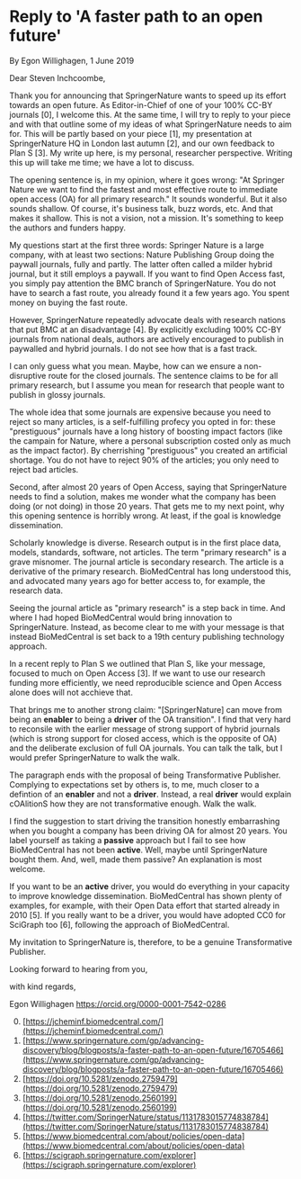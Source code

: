 # Reply to 'A faster path to an open future'
By Egon Willighagen, 1 June 2019

Dear Steven Inchcoombe,

Thank you for announcing that SpringerNature wants to speed up its effort towards an open future.
As Editor-in-Chief of one of your 100% CC-BY journals [0], I welcome this. At the same time, I
will try to reply to your piece and with that outline some of my ideas of what SpringerNature
needs to aim for. This will be partly based on your piece [1], my presentation at SpringerNature
HQ in London last autumn [2], and our own feedback to Plan S [3]. My write up here, is my personal,
researcher perspective. Writing this up will take me time; we have a lot to discuss.

The opening sentence is, in my opinion, where it goes wrong: "At Springer Nature we want to find
the fastest and most effective route to immediate open access (OA) for all primary research."
It sounds wonderful. But it also sounds shallow. Of course, it's business talk, buzz words, etc.
And that makes it shallow. This is not a vision, not a mission. It's something to keep the authors
and funders happy.

My questions start at the first three words: Springer Nature is a large company, with at least
two sections: Nature Publishing Group doing the paywall journals, fully and partly. The latter
often called a milder hybrid journal, but it still employs a paywall. If you want to find Open
Access fast, you simply pay attention the BMC branch of SpringerNature. You do not have to
search a fast route, you already found it a few years ago. You spent money on buying the fast
route.

However, SpringerNature repeatedly advocate deals with research nations that put BMC at an
disadvantage [4]. By explicitly excluding 100% CC-BY journals from national deals, authors are
actively encouraged to publish in paywalled and hybrid journals. I do not see how that is
a fast track.

I can only guess what you mean. Maybe, how can we ensure a non-disruptive route for the closed journals.
The sentence claims to be for all primary research, but I assume you mean for research that
people want to publish in glossy journals.

The whole idea that some journals are expensive because you need to reject so many articles,
is a self-fulfilling profecy you opted in for: these "prestiguous" journals have a long
history of boosting impact factors (like the campain for Nature, where a personal subscription
costed only as much as the impact factor). By cherrishing "prestiguous" you created an
artificial shortage. You do not have to reject 90% of the articles; you only need to reject
bad articles.

Second, after almost 20 years of Open Access, saying that SpringerNature needs to find a
solution, makes me wonder what the company has been doing (or not doing) in those 20 years.
That gets me to my next point, why this opening sentence is horribly wrong. At least, if
the goal is knowledge dissemination. 

Scholarly knowledge is diverse. Research output is in the first place data, models, standards,
software, not articles. The term "primary research" is a grave misnomer. The journal article
is secondary research. The article is a derivative of the primary research. BioMedCentral has
long understood this, and advocated many years ago for better access to, for example, the
research data.

Seeing the journal article as "primary research" is a step back in time. And where I had
hoped BioMedCentral would bring innovation to SpringerNature. Instead, as become clear to
me with your message is that instead BioMedCentral is set back to a 19th century publishing
technology approach.

In a recent reply to Plan S we outlined that Plan S, like your message, focused to much on
Open Access [3]. If we want to use our research funding more efficiently, we need reproducible
science and Open Access alone does will not acchieve that.

That brings me to another strong claim: "[SpringerNature] can move from being an **enabler** to
being a **driver** of the OA transition". I find that very hard to reconsile with the earlier
message of strong support of hybrid journals (which is strong support for closed access, which
is the opposite of OA) and the deliberate exclusion of full OA journals. You can talk the talk,
but I would prefer SpringerNature to walk the walk.

The paragraph ends with the proposal of being Transformative Publisher. Complying to expectations
set by others is, to me, much closer to a defintion of an **enabler** and not a **driver**.
Instead, a real **driver** would explain cOAlitionS how they are not transformative enough.
Walk the walk.

I find the suggestion to start driving the transition honestly embarrashing when you bought a company
has been driving OA for almost 20 years. You label yourself as taking a **passive** approach
but I fail to see how BioMedCentral has not been **active**. Well, maybe until SpringerNature
bought them. And, well, made them passive? An explanation is most welcome.

If you want to be an **active** driver, you would do everything in your capacity to improve
knowledge dissemination. BioMedCentral has shown plenty of examples, for example, with their
Open Data effort that started already in 2010 [5]. If you really want to be a driver, you
would have adopted CC0 for SciGraph too [6], following the approach of BioMedCentral.

My invitation to SpringerNature is, therefore, to be a genuine Transformative Publisher.

Looking forward to hearing from you,

with kind regards,

Egon Willighagen
https://orcid.org/0000-0001-7542-0286


0. [https://jcheminf.biomedcentral.com/](https://jcheminf.biomedcentral.com/) <br />
1. [https://www.springernature.com/gp/advancing-discovery/blog/blogposts/a-faster-path-to-an-open-future/16705466](https://www.springernature.com/gp/advancing-discovery/blog/blogposts/a-faster-path-to-an-open-future/16705466) <br />
2. [https://doi.org/10.5281/zenodo.2759479](https://doi.org/10.5281/zenodo.2759479) <br />
3. [https://doi.org/10.5281/zenodo.2560199](https://doi.org/10.5281/zenodo.2560199) <br />
4. [https://twitter.com/SpringerNature/status/1131783015774838784](https://twitter.com/SpringerNature/status/1131783015774838784) <br />
5. [https://www.biomedcentral.com/about/policies/open-data](https://www.biomedcentral.com/about/policies/open-data) <br />
6. [https://scigraph.springernature.com/explorer](https://scigraph.springernature.com/explorer) <br />

